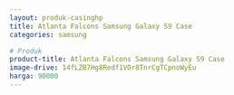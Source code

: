 ```yaml
---
layout: produk-casinghp
title: Atlanta Falcons Samsung Galaxy S9 Case
categories: samsung

# Produk
product-title: Atlanta Falcons Samsung Galaxy S9 Case
image-drive: 14fLZB7Hg8Redf1VOr8TnrCgTCpnoWyEu
harga: 90000
---
```

